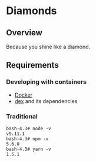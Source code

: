 # Diamonds

## Overview

Because you shine like a diamond.

## Requirements

### Developing with containers

- [Docker](https://www.docker.com/)
- [dex](https://github.com/Driftrock/dex) and its dependencies

### Traditional

```
bash-4.3# node -v
v9.11.1
bash-4.3# npm -v
5.6.0
bash-4.3# yarn -v
1.5.1
```
